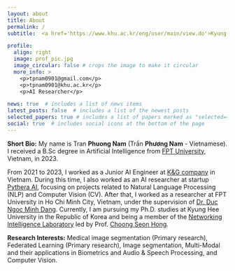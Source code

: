 ```yaml
---
layout: about
title: About
permalink: /
subtitle:  <a href='https://www.khu.ac.kr/eng/user/main/view.do'>Kyung Hee University, Suwon Campus, Republic of Korea</a> 

profile:
  align: right
  image: prof_pic.jpg
  image_circular: false # crops the image to make it circular
  more_info: >
    <p>tpnam0901@gmail.com</p>
    <p>tpnam0901@khu.ac.kr</p>
    <p>AI Researcher</p>

news: true  # includes a list of news items
latest_posts: false  # includes a list of the newest posts
selected_papers: true # includes a list of papers marked as "selected={true}"
social: true  # includes social icons at the bottom of the page
---
```


**Short Bio:** My name is Tran **Phuong Nam**  (Trần **Phương Nam** - Vietnamese). I received a B.Sc degree in Artificial Intelligence from <a href="https://uni.fpt.edu.vn/en-US/home">FPT University</a>, Vietnam, in 2023.

From 2021 to 2023, I worked as a Junior AI Engineer at  <a href="http://www.kng.vn/">K&G company</a> in Vietnam. During this time, I also worked as an AI researcher at startup <a href="https://www.linkedin.com/company/pythera-ai/about/">Pythera AI</a>, focusing on projects related to Natural Language Processing (NLP) and Computer Vision (CV). After that, I worked as a researcher at FPT University in Ho Chi Minh City, Vietnam, under the supervision of <a href="https://dnmduc.github.io/">Dr. Duc Ngoc Minh Dang</a>. Currently, I am pursuing my Ph.D. studies at Kyung Hee University in the Republic of Korea and being a member of the <a href="http://networking.khu.ac.kr/"> Networking Intelligence Laboratory</a> led by Prof. <a href="https://scholar.google.com/citations?user=oKANWloAAAAJ">Choong Seon Hong</a>.


**Research Interests:** Medical image segmentation (Primary research), Federated Learning (Primary research), Image segmentation, Multi-Modal and their applications in Biometrics and Audio & Speech Processing, and Computer Vision.